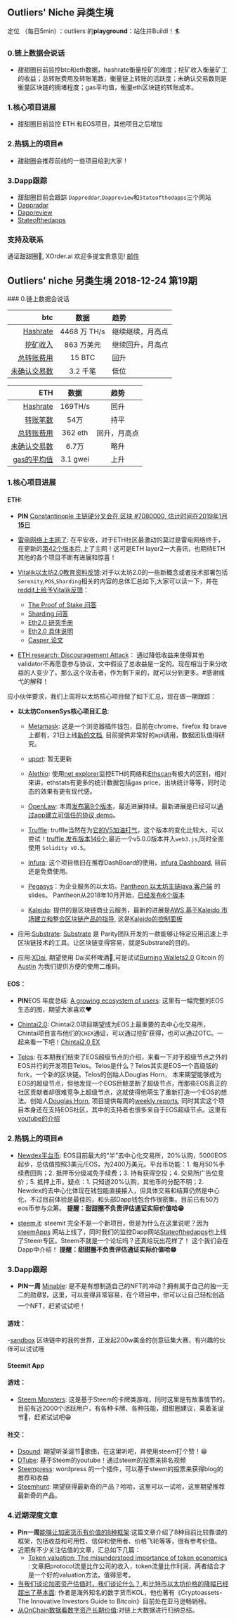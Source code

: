 ## Outliers' Niche 异类生境

定位 （每日5min)  ：outliers 的**playground**：站住并Buildl！🏄 


### 0.链上数据会说话

- 甜甜圈目前监控btc和eth数据，hashrate衡量挖矿的难度；挖矿收入衡量矿工的收益；总转账费用及转账笔数，衡量链上转账的活跃度；未确认交易数则是衡量区块链的拥堵程度；gas平均值，衡量eth区块链的转账成本。

### 1.核心项目进展

- 甜甜圈目前监控 ETH 和EOS项目，其他项目之后增加

### 2.热锅上的项目🔥

- 甜甜圈会推荐前线的一些项目给到大家！

### 3.Dapp跟踪

- 甜甜圈目前会跟踪 `Dappreddar`,`Dappreview`和`Stateofthedapps`三个网站
- [Dappradar](https://dappradar.com/)
- [Dappreview](https://dapp.review/)
- [Stateofthedapps](https://www.stateofthedapps.com/)


### 支持及联系

通证甜甜圈🍩, XOrder.ai 欢迎多提宝贵意见! [邮件](qchen@xorder.ai)


## Outliers' niche 另类生境 2018-12-24 第19期

<div align=left>
### 0.链上数据会说话

| btc | 数据 | 趋势|
|---:|:--:|:--|
| [Hashrate](https://www.blockchain.com/charts/hash-rate)| 4468 万 TH/s| 继续继续，月高点|
| [挖矿收入](https://www.blockchain.com/charts/miners-revenue) | 863 万美元 | 继续回升，月高点|
| [总转账费用](https://www.blockchain.com/charts/transaction-fees) | 15 BTC | 回升|
| [未确认交易数](https://www.blockchain.com/zh-cn/btc/unconfirmed-transactions) | 3.2 千笔 |低位|


|ETH | 数据 | 趋势|
|--:|:--:|:--:|
|[Hashrate](https://etherscan.io/chart/hashrate)| 169TH/s| 回升|
|[转账笔数](https://etherscan.io/chart/tx)|54万|持平|
|[总转账费用](https://etherscan.io/chart/transactionfee)| 362 eth| 回升，月高点|
|[未确认交易数](https://etherscan.io/chart/pendingtx)| 6.7万 | 略升|
|[gas的平均值](https://ethgasstation.info/)| 3.1 gwei | 上升|



### 1.核心项目进展

#### ETH:

- **PIN** [Constantinople 主链硬分叉会在 区块 #7080000, 估计时间在2019年1月**15**日](https://twitter.com/peter_szilagyi/status/1071052095535628288) 

- [雷电网络上主网了](https://explorer.raiden.network/tokens/0xC02aaA39b223FE8D0A0e5C4F27eAD9083C756Cc2): 在平安夜，对于ETH社区最激动的莫过是雷电网络终于，在更新的[第42个版本](https://github.com/raiden-network/raiden/releases)后,上了主网！这可是ETH layer2一大喜讯，也期待ETH其他的各个项目不断有进展和惊喜！ 

- [Vitalik以太坊2.0教育资料反馈](https://www.reddit.com/r/ethereum/comments/a6e0au/request_for_public_feedback_how_well_organized/):对于以太坊2.0的一些新概念或者技术部署包括`Serenity`,`POS`,`Sharding`相关的内容的总体汇总如下,大家可以读一下，并在[reddit上给予Vitalik反馈](https://www.reddit.com/r/ethereum/comments/a6e0au/request_for_public_feedback_how_well_organized/)：
	- [The Proof of Stake 问答](https://github.com/ethereum/wiki/wiki/Proof-of-Stake-FAQs)
	- [Sharding 问答](https://github.com/ethereum/wiki/wiki/Sharding-FAQs)
	- [Eth2.0 研究手册](https://notes.ethereum.org/oa8wCimaTPGBl2nHuBTXWQ)
	- [Eth2.0 具体说明](https://github.com/ethereum/eth2.0-specs)
	- [Casper 论文](https://arxiv.org/abs/1710.09437) 

- [ETH research: Discouragement Attack](https://github.com/ethereum/research/blob/master/papers/discouragement/discouragement.pdf)： 通过降低收益来使得其他validator不再愿意参与协议，文中假设了总收益是一定的。现在相当于来分收益的人变少了。那么这个攻击者，作为剩下来的，就可以分到更多。#感谢彧弋的解释！


应小伙伴要求，我们上周将以太坊核心项目做了如下汇总，现在做一期跟踪：

- **以太坊ConsenSys核心项目汇总**:

	- [Metamask](https://metamask.io/): 这是一个浏览器插件钱包，目前在chrome、firefox 和 brave上都有，21日上线[新的文档](https://metamask.github.io/metamask-docs/), 目前提供非常好的api调用，数据团队值得研究。
	- [uport](https://www.uport.me/): 暂无更新
	- [Alethio](https://aleth.io/): 使用[net explorer](https://net.ethstats.io)监控ETH的网络和[Ethscan](https://etherscan.io/)有极大的区别，相对来讲，ethstats有更多的统计数据包括gas price，出块统计等等，同时动态的效果有更有现代感。
	
	- [OpenLaw](https://openlaw.io/): 本周[发布第9个版本](https://github.com/openlawteam/openlaw-core/releases)，最近进展持续。最新进展是已经可以[通过app建立可信任的协议,demo](https://twitter.com/OpenLawOfficial/status/1073235558560948225)。 
	- [Truffle](https://truffleframework.com/): truffle当然在为[它的V5加油打气](https://truffleframework.com/blog/truffle-v5-has-arrived)，这个版本的变化比较大，可以尝试！[truffle 发布版本146个](https://github.com/trufflesuite/truffle/releases),最近一个v5.0.0版本并入`web3.js`,同时全面使用 `Solidity v0.5`。
	- [Infura](https://infura.io/): 这个项目依旧在推荐DashBoard的使用，[infura Dashboard](https://blog.infura.io/infura-dashboard-update-9f02d0643eb3), 目前还是免费使用。
	- [Pegasys](https://pegasys.tech/)：为企业服务的以太坊。[Pantheon 以太坊主链java 客户端](https://slideslive.com/38911752/introducing-pantheon-a-mainnet-java-client-demo-roadmap) 的slides。 Pantheon从2018年10月开始，[已经发布6个版本](https://github.com/PegaSysEng/pantheon/releases)
	- [Kaleido](https://kaleido.io/): 提供的是区块链商业云服务，最新的进展是[AWS 基于Kaleido 市场建立和整合区块链产品的指导](https://aws.amazon.com/blogs/apn/build-and-integrate-production-blockchain-at-consortia-scale-with-kaleido-marketplace-on-aws/), 这是[Kaleido的控制面板](https://console.kaleido.io)	  

- 应用:[Substrate](https://medium.com/paritytech/substrate-has-arrived-f14f91536278): [Substrate](https://www.parity.io/what-is-substrate/) 是 Parity团队开发的一款能够让特定应用迅速上手区块链技术的工具。让区块链变得容易，就是Substrate的目的。 
- 应用:[XDai](https://medium.com/@austin_48503/cypherpunk-speakeasy-v0-0-1-6e6b6b9cc884), 期望使用 Dai买杯啤酒🍺,可是试试[Burning Wallets2.0](https://xdai.io/)
Gitcoin 的[Austin](https://austingriffith.com/) 为我们提供方便的使用二维码。


#### EOS：

- **PIN**EOS 年度总结: [A growing ecosystem of users](https://twitter.com/block_one_/status/1075657757578018816): 这里有一幅完整的EOS生态的图，期望大家喜欢❤️

- [Chintai2.0](https://medium.com/@ChintaiEOS/chintai-2-0-enhancements-token-e6dc085dbb1c): Chintai2.0项目期望成为EOS上最重要的去中心化交易所，Chintai项目宣布他们的`CHEX`通证，可以通过挖矿获得，也可以通过OTC。一起来看一下吧！[Chintai2.0 EX](https://eos.chintai.io/exchange/EOS7D)

- [Telos](https://telosfoundation.io/): 在本期我们结束了EOS超级节点的介绍，来看一下对于超级节点之外的EOS并行的开发项目Telos。Telos是什么？Telos其实是EOS一个高级版的fork，一个新的区块链。Telos的创始人Douglas Horn， 本来期望能够成为EOS的超级节点，但他发现一个EOS巨鲸垄断了超级节点，而那些EOS真正的社区贡献者却很难竞争上超级节点，这就使得他萌生了重新打造一个EOS的想法。创始人[Douglas Horn](https://medium.com/@teloslogical/telos-blockchain-network-weekly-report-december-21st-2018-fcc149e7aad5), 项目提供每周的[weekly reports](https://medium.com/@teloslogical/telos-blockchain-network-weekly-report-december-21st-2018-fcc149e7aad5), 同时其实这个项目本身还在支持EOS社区，其中的支持者也很多来自于EOS超级节点。这里有[youtube的介绍](https://www.youtube.com/watch?v=k-XEPSp4phY&feature=youtu.be)

### 2.热锅上的项目🔥

- [Newdex平台币](https://support.newdex.io/hc/zh-cn/articles/360021256251): EOS目前最大的“半”去中心化交易所，20%认购，5000EOS起步，总估值按照3美元/EOS，为2400万美元。平台币功能：1. 每月50%手续费回购；2. 抵押币分级减免手续费；3. 持有获得空投；4. 交易所广告位竞价；5. 抵押上币。疑点：1. 只知道20%认购，其他币的分配不明；2. Newdex的去中心化体现在钱包能直接接入，但具体交易和结算仍然是中心化，不过目前体验是最佳的，和头部Dapp钱包合作很密集。目前已有50万eos币参与众筹。 **提醒：甜甜圈不负责评估通证实际价值哈😁** 

- [steem.it](https://steem.com/): steemit 完全不是一个新项目，但是为什么在这里说呢？因为[steemApps](https://steemapps.com/) 网站上线了，同时我们的监控Dapp网站[Stateofthedapps](https://www.stateofthedapps.com/)也上线了Steem专区。Steem不就是一个论坛吗？还真给玩出花样了！ 这个我们会在Dapp中介绍！ **提醒：甜甜圈不负责评估通证实际价值哈😁** 



### 3.Dapp跟踪

- **PIN一周** [Minable](https://mintable.app/create): 是不是有想制造自己的NFT的冲动？拥有属于自己的独一无二的勋章🎖，这里，可以变得非常容易，在个项目中，你可以让自己轻松创造一个NFT，赶紧试试吧！

#### 游戏：

-[sandbox](https://www.sandbox.game/) 区块链中的我的世界，正发起200w美金的创意征集大赛，有兴趣的伙伴可以试试哦

#### Steemit App

#### 游戏：

- [Steem Monsters](https://steemmonsters.com/): 这是基于Steem的卡牌类游戏，同时这里是有故事情节的，目前有近2000个活跃用户，有各种卡牌、各种技能，甜甜圈建议，乘着圣诞节🎄，赶紧试试吧😁

#### 社交：

- [Dsound](https://dsound.audio/): 期望听圣诞节🎄歌曲，在这里听吧，并使用steem打个赞！😁
- [DTube](https://d.tube/): 基于Steem的youtube！通过steem的投票来排名视频
- [Steempress](https://wordpress.org/plugins/steempress/?utm_source=StateOfTheDApps): wordpress 的一个插件，可以基于steem的投票来获得blog的推荐和收益
- [Steemhunt](https://steemhunt.com/): 期望获得最新奇的产品？哈哈，这里可以一试哈，这里期望推荐最新奇的产品。

### 4.近期深度文章

- **Pin一周**[能够让加密货币有价值的8种框架](https://www.tonysheng.com/8-frameworks-for-crypto-2018):这篇文章介绍了8种目前比较靠谱的框架，包括收益和可用性、信仰和使用者、价格飞轮等等，很有参考价值。
- 近期有不少关注估值的文章，汇总如下几篇：
  - [Token valuation: The misunderstood importance of token economics](https://medium.com/amazix/token-valuation-the-misunderstood-importance-of-token-economics-ca5e4e004cad)  : 文章把protocol流量比作公司的收入，token流量比作利润，两者结合才是一个好的valuation方法，值得思考。
 - [当我们谈论加密资产估值时，我们谈论什么？](https://mp.weixin.qq.com/s/9Wr9ro6J_N4Oj4DDeBR0_A),和[比特币以太坊价格的降幅已经超出了基本面](https://mp.weixin.qq.com/s/hmSmpwWccKTisii1A8NTEg): 作者是海外知名的数字货币KOL，他也著有《Cryptoassets-The Innovative Investors Guide to Bitcoin》目前处在亚马逊畅销榜。
- [从OnChain数据看数字资产长期价值](https://mp.weixin.qq.com/s/zXZuf3skzpmFF34GOWqZ4A):对链上大数据进行归纳总结。


